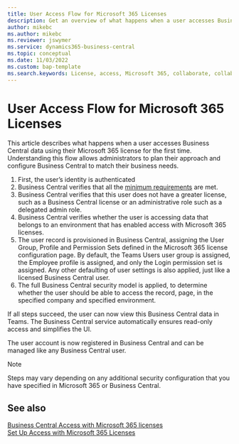 ```yaml
---
title: User Access Flow for Microsoft 365 Licenses
description: Get an overview of what happens when a user accesses Business Central data using their Microsoft 365 license for the first time.
author: mikebc
ms.author: mikebc
ms.reviewer: jswymer 
ms.service: dynamics365-business-central
ms.topic: conceptual
ms.date: 11/03/2022
ms.custom: bap-template
ms.search.keywords: License, access, Microsoft 365, collaborate, collaboration, Teams, Microsoft Teams
---
```

# User Access Flow for Microsoft 365 Licenses

This article describes what happens when a user accesses Business Central data using their Microsoft 365 license for the first time. Understanding this flow allows administrators to plan their approach and configure Business Central to match their business needs.

1. First, the user’s identity is authenticated 
2. Business Central verifies that all the [minimum requirements](admin-access-with-m365-license.md#minimum-requirements) are met.
3. Business Central verifies that this user does not have a greater license, such as a Business Central license or an administrative role such as a delegated admin role. 
4. Business Central verifies whether the user is accessing data that belongs to an environment that has enabled access with Microsoft 365 licenses. 
5. The user record is provisioned in Business Central, assigning the User Group, Profile and Permission Sets defined in the Microsoft 365 license configuration page. By default, the Teams Users user group is assigned, the Employee profile is assigned, and only the Login permission set is assigned. Any other defaulting of user settings is also applied, just like a licensed Business Central user. 
6. The full Business Central security model is applied, to determine whether the user should be able to access the record, page, in the specified company and specified environment. 

If all steps succeed, the user can now view this Business Central data in Teams. The Business Central service automatically ensures read-only access and simplifies the UI. 

The user account is now registered in Business Central and can be managed like any Business Central user.

> [!NOTE]
> Steps may vary depending on any additional security configuration that you have specified in Microsoft 365 or Business Central.

## See also

[Business Central Access with Microsoft 365 licenses](admin-access-with-m365-license.md#minimum-requirements)  
[Set Up Access with Microsoft 365 Licenses](admin-access-with-m365-license-setup.md)  